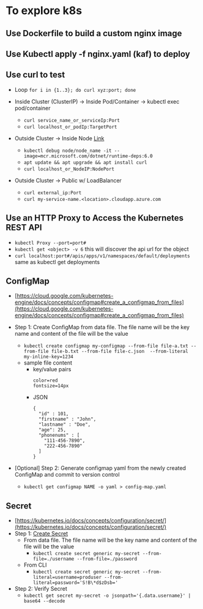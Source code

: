 # To explore k8s 

## Use Dockerfile to build a custom nginx image

## Use Kubectl apply -f nginx.yaml (kaf) to deploy 

## Use curl to test 
  - Loop `for i in {1..3}; do curl xyz:port; done`

  - Inside Cluster (ClusterIP) -> Inside Pod/Container -> kubectl exec pod/container
    - `curl service_name_or_serviceIp:Port`  
    - `curl localhost_or_podIp:TargetPort` 
  
  - Outside Cluster -> Inside Node [Link](https://docs.microsoft.com/en-us/azure/aks/node-access#create-an-interactive-shell-connection-to-a-linux-node)
    - `kubectl debug node/node_name -it --image=mcr.microsoft.com/dotnet/runtime-deps:6.0`
    - `apt update && apt upgrade && apt install curl`
    - `curl localhost_or_NodeIP:NodePort`

  - Outside Cluster -> Public w/ LoadBalancer
    - `curl external_ip:Port`
    - `curl my-service-name.<location>.cloudapp.azure.com`

## Use an HTTP Proxy to Access the Kubernetes REST API

  - `kubectl Proxy --port=port#` 
  - `kubectl get <object> -v 6` this will discover the api url for the object 
  - `curl localhost:port#/apis/apps/v1/namespaces/default/deployments` same as kubectl get deployments


## ConfigMap 

  - [https://cloud.google.com/kubernetes-engine/docs/concepts/configmap#create_a_configmap_from_files](https://cloud.google.com/kubernetes-engine/docs/concepts/configmap#create_a_configmap_from_files)
  - Step 1: Create ConfigMap from data file. The file name will be the key name and content of the file will be the value
    - `kubectl create configmap my-configmap --from-file file-a.txt --from-file file-b.txt --from-file file-c.json  --from-literal my-inline-key=1234`
    - sample file content  
      - key/value pairs
        ```
        color=red
        fontsize=14px
        ```
      - JSON
        ```
        {
          "id" : 101,
          "firstname" : "John",
          "lastname" : "Doe",
          "age": 25,
          "phonenums" : [
            "111-456-7890",
            "222-456-7890"
          ]
        }  
        ```

  - [Optional] Step 2: Generate configmap yaml from the newly created ConfigMap and commit to version control
    - `kubectl get configmap NAME -o yaml > config-map.yaml`

## Secret 

  - [https://kubernetes.io/docs/concepts/configuration/secret/](https://kubernetes.io/docs/concepts/configuration/secret/) 
  - Step 1: [Create Secret](https://kubernetes.io/docs/tasks/configmap-secret/managing-secret-using-kubectl) 
    - From data file. The file name will be the key name and content of the file will be the value
      - `kubectl create secret generic my-secret --from-file=./username --from-file=./password`
    - From CLI
      - `kubectl create secret generic my-secret --from-literal=username=produser --from-literal=password='S!B\*d$zDsb='`
  - Step 2: Verify Secret
    - `kubectl get secret my-secret -o jsonpath='{.data.username}' | base64 --decode`
  

